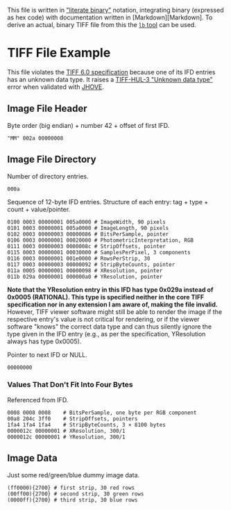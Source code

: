 This file is written in ["literate binary"][lb] notation, integrating binary
(expressed as hex code) with documentation written in [Markdown][Markdown]. To
derive an actual, binary TIFF file from this the [`lb` tool][lb] can be used.

# TIFF File Example

This file violates the [TIFF 6.0 specification][TIFF] because one of its IFD
entries has an unknown data type. It raises a [TIFF-HUL-3 "Unknown data
type"][TIFF-HUL-3] error when validated with [JHOVE][JHOVE].

## Image File Header

Byte order (big endian) + number 42 + offset of first IFD.

    "MM" 002a 00000008

## Image File Directory

Number of directory entries.

    000a

Sequence of 12-byte IFD entries. Structure of each entry: tag + type + count +
value/pointer.

    0100 0003 00000001 005a0000 # ImageWidth, 90 pixels
    0101 0003 00000001 005a0000 # ImageLength, 90 pixels
    0102 0003 00000003 00000086 # BitsPerSample, pointer
    0106 0003 00000001 00020000 # PhotometricInterpretation, RGB
    0111 0003 00000003 0000008c # StripOffsets, pointer
    0115 0003 00000001 00030000 # SamplesPerPixel, 3 components
    0116 0003 00000001 001e0000 # RowsPerStrip, 30
    0117 0003 00000003 00000092 # StripByteCounts, pointer
    011a 0005 00000001 00000098 # XResolution, pointer
    011b 029a 00000001 000000a0 # YResolution, pointer

**Note that the YResolution entry in this IFD has type 0x029a instead of 0x0005
(RATIONAL). This type is specified neither in the core TIFF specification nor in
any extension I am aware of, making the file invalid.** However, TIFF viewer
software might still be able to render the image if the respective entry's value
is not critical for rendering, or if the viewer software "knows" the correct
data type and can thus silently ignore the type given in the IFD entry (e.g., as
per the specification, YResolution always has type 0x0005).

Pointer to next IFD or NULL.

    00000000

### Values That Don't Fit Into Four Bytes

Referenced from IFD.

    0008 0008 0008    # BitsPerSample, one byte per RGB component
    00a8 204c 3ff0    # StripOffsets, pointers
    1fa4 1fa4 1fa4    # StripByteCounts, 3 × 8100 bytes
    0000012c 00000001 # XResolution, 300/1
    0000012c 00000001 # YResolution, 300/1

## Image Data

Just some red/green/blue dummy image data.

    (ff0000){2700} # first strip, 30 red rows
    (00ff00){2700} # second strip, 30 green rows
    (0000ff){2700} # third strip, 30 blue rows

[lb]: https://github.com/marhop/literate-binary
[TIFF]: https://archive.org/details/TIFF6
[JHOVE]: https://jhove.openpreservation.org/
[TIFF-HUL-3]: https://github.com/openpreserve/jhove/wiki/TIFF-hul-Messages#tiff-hul-3
